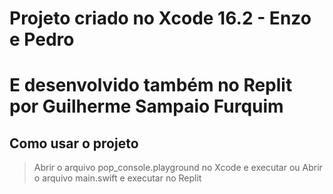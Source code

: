 # Projeto criado no Xcode 16.2 - Enzo e Pedro

# E desenvolvido também no Replit por Guilherme Sampaio Furquim

## Como usar o projeto

> Abrir o arquivo pop_console.playground no Xcode e executar
> ou
> Abrir o arquivo main.swift e executar no Replit
